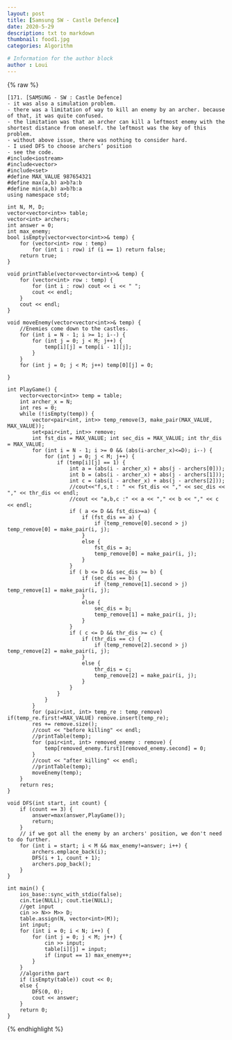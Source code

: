 ```yaml
---
layout: post
title: [Samsung SW - Castle Defence]
date: 2020-5-29
description: txt to markdown
thumbnail: food1.jpg
categories: Algorithm

# Information for the author block
author : Loui
---
```


{% raw %}

	﻿[171. [SAMSUNG - SW : Castle Defence]
	- it was also a simulation problem.
	- there was a limitation of way to kill an enemy by an archer. because of that, it was quite confused.
	- the limitation was that an archer can kill a leftmost enemy with the shortest distance from oneself. the leftmost was the key of this problem.
	- without above issue, there was nothing to consider hard.
	- I used DFS to choose archers’ position
	- see the code.
	#include<iostream>
	#include<vector>
	#include<set>
	#define MAX_VALUE 987654321
	#define max(a,b) a>b?a:b
	#define min(a,b) a>b?b:a
	using namespace std;
	
	int N, M, D;
	vector<vector<int>> table;
	vector<int> archers;
	int answer = 0;
	int max_enemy;
	bool isEmpty(vector<vector<int>>& temp) {
		for (vector<int> row : temp)
			for (int i : row) if (i == 1) return false;
		return true;
	}
	
	void printTable(vector<vector<int>>& temp) {
		for (vector<int> row : temp) {
			for (int i : row) cout << i << " ";
			cout << endl;
		}
		cout << endl;
	}
	
	void moveEnemy(vector<vector<int>>& temp) {
		//Enemies come down to the castles.
		for (int i = N - 1; i >= 1; i--) {
			for (int j = 0; j < M; j++) {
				temp[i][j] = temp[i - 1][j];
			}
		}
		for (int j = 0; j < M; j++) temp[0][j] = 0;
	
	}
	
	int PlayGame() {
		vector<vector<int>> temp = table;
		int archer_x = N;
		int res = 0;
		while (!isEmpty(temp)) {
			vector<pair<int, int>> temp_remove(3, make_pair(MAX_VALUE, MAX_VALUE));
			set<pair<int, int>> remove;
			int fst_dis = MAX_VALUE; int sec_dis = MAX_VALUE; int thr_dis = MAX_VALUE;
			for (int i = N - 1; i >= 0 && (abs(i-archer_x)<=D); i--) {
				for (int j = 0; j < M; j++) {
					if (temp[i][j] == 1) {
						int a = (abs(i - archer_x) + abs(j - archers[0])); 
						int b = (abs(i - archer_x) + abs(j - archers[1])); 
						int c = (abs(i - archer_x) + abs(j - archers[2]));
						//cout<<"f,s,t : " << fst_dis << "," << sec_dis << "," << thr_dis << endl;
						//cout << "a,b,c :" << a << "," << b << "," << c << endl;
						if ( a <= D && fst_dis>=a) {
							if (fst_dis == a) {
								if (temp_remove[0].second > j) temp_remove[0] = make_pair(i, j);
							}
							else {
								fst_dis = a;
								temp_remove[0] = make_pair(i, j);
							}
						}
						if ( b <= D && sec_dis >= b) {
							if (sec_dis == b) {
								if (temp_remove[1].second > j) temp_remove[1] = make_pair(i, j);
							}
							else {
								sec_dis = b;
								temp_remove[1] = make_pair(i, j);
							}
						}
						if ( c <= D && thr_dis >= c) {
							if (thr_dis == c) {
								if (temp_remove[2].second > j) temp_remove[2] = make_pair(i, j);
							}
							else {
								thr_dis = c;
								temp_remove[2] = make_pair(i, j);
							}
						}
					}
				}
			}
			for (pair<int, int> temp_re : temp_remove) if(temp_re.first!=MAX_VALUE) remove.insert(temp_re);
			res += remove.size();
			//cout << "before killing" << endl;
			//printTable(temp);
			for (pair<int, int> removed_enemy : remove) {
				temp[removed_enemy.first][removed_enemy.second] = 0;
			}
			//cout << "after killing" << endl;
			//printTable(temp);
			moveEnemy(temp);
		}
		return res;
	}
	
	void DFS(int start, int count) {
		if (count == 3) {
			answer=max(answer,PlayGame());
			return;
		}
		// if we got all the enemy by an archers' position, we don't need to do further.
		for (int i = start; i < M && max_enemy!=answer; i++) {
			archers.emplace_back(i);
			DFS(i + 1, count + 1);
			archers.pop_back();
		}
	}
	
	int main() {
		ios_base::sync_with_stdio(false);
		cin.tie(NULL); cout.tie(NULL);
		//get input
		cin >> N>> M>> D;	
		table.assign(N, vector<int>(M));
		int input;
		for (int i = 0; i < N; i++) {
			for (int j = 0; j < M; j++) {
				cin >> input;
				table[i][j] = input;
				if (input == 1) max_enemy++;
			}
		}
		//algorithm part
		if (isEmpty(table)) cout << 0;
		else {
			DFS(0, 0);
			cout << answer;
		}
		return 0;
	}
	
	
	
{% endhighlight %}
